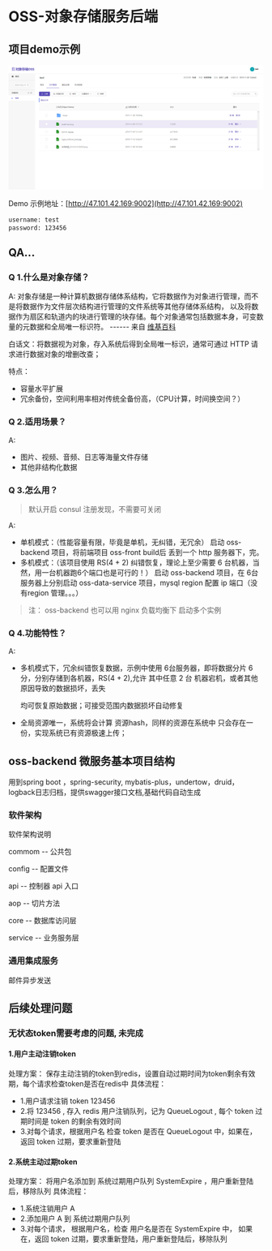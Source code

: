 # OSS-对象存储服务后端

## 项目demo示例

![avatar](.gitbook/assets/demo.png)

Demo 示例地址：[http://47.101.42.169:9002](http://47.101.42.169:9002)

```text
username: test
password: 123456
```

## QA...

### Q 1.什么是对象存储？

A: 对象存储是一种计算机数据存储体系结构，它将数据作为对象进行管理，而不是将数据作为文件层次结构进行管理的文件系统等其他存储体系结构， 以及将数据作为扇区和轨道内的块进行管理的块存储。每个对象通常包括数据本身，可变数量的元数据和全局唯一标识符。 ------ 来自 [维基百科](https://en.wikipedia.org/wiki/Object_storage)

白话文：将数据视为对象，存入系统后得到全局唯一标识，通常可通过 HTTP 请求进行数据对象的增删改查；

特点：

* 容量水平扩展
* 冗余备份，空间利用率相对传统全备份高，（CPU计算，时间换空间？）

### Q 2.适用场景？

A:

* 图片、视频、音频、日志等海量文件存储
* 其他非结构化数据

### Q 3.怎么用？

> 默认开启 consul 注册发现，不需要可关闭

A:

* 单机模式：（性能容量有限，毕竟是单机，无纠错，无冗余） 启动 oss-backend 项目，将前端项目 oss-front build后 丢到一个 http 服务器下，完。
* 多机模式：（该项目使用 RS\(4 + 2\) 纠错恢复，理论上至少需要 6 台机器，当然，用一台机器跑6个端口也是可行的！） 启动 oss-backend 项目，在 6台服务器上分别启动 oss-data-service 项目，mysql region 配置 ip 端口（没有region 管理。。。）

> 注： oss-backend 也可以用 nginx 负载均衡下 启动多个实例

### Q 4.功能特性？

A:

* 多机模式下，冗余纠错恢复数据，示例中使用 6台服务器，即将数据分片 6 分，分别存储到各机器，RS\(4 + 2\),允许 其中任意 2 台 机器宕机，或者其他原因导致的数据损坏，丢失

  均可恢复原始数据；可接受范围内数据损坏自动修复

* 全局资源唯一，系统将会计算 资源hash，同样的资源在系统中 只会存在一份，实现系统已有资源极速上传；

## oss-backend 微服务基本项目结构

用到spring boot ，spring-security, mybatis-plus，undertow，druid，logback日志归档，提供swagger接口文档,基础代码自动生成

### 软件架构

软件架构说明

commom -- 公共包

config -- 配置文件

api -- 控制器 api 入口

aop -- 切片方法

core -- 数据库访问层

service -- 业务服务层

### 通用集成服务

邮件异步发送

## 后续处理问题

### 无状态token需要考虑的问题, 未完成

#### 1.用户主动注销token

处理方案： 保存主动注销的token到redis，设置自动过期时间为token剩余有效期，每个请求检查token是否在redis中 具体流程：

* 1.用户请求注销 token 123456
* 2.将 123456 , 存入 redis 用户注销队列，记为 QueueLogout , 每个 token 过期时间是 token 的剩余有效时间
* 3.对每个请求，根据用户名 检查 token 是否在 QueueLogout 中，如果在，返回 token 过期，要求重新登陆

#### 2.系统主动过期token

处理方案： 将用户名添加到 系统过期用户队列 SystemExpire ，用户重新登陆后，移除队列 具体流程：

* 1.系统注销用户 A
* 2.添加用户 A 到 系统过期用户队列
* 3.对每个请求， 根据用户名，检查 用户名是否在 SystemExpire 中， 如果在，返回 token 过期，要求重新登陆，用户重新登陆后，移除队列


